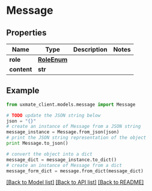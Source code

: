# Message


## Properties
Name | Type | Description | Notes
------------ | ------------- | ------------- | -------------
**role** | [**RoleEnum**](RoleEnum.md) |  | 
**content** | **str** |  | 

## Example

```python
from uxmate_client.models.message import Message

# TODO update the JSON string below
json = "{}"
# create an instance of Message from a JSON string
message_instance = Message.from_json(json)
# print the JSON string representation of the object
print Message.to_json()

# convert the object into a dict
message_dict = message_instance.to_dict()
# create an instance of Message from a dict
message_form_dict = message.from_dict(message_dict)
```
[[Back to Model list]](../README.md#documentation-for-models) [[Back to API list]](../README.md#documentation-for-api-endpoints) [[Back to README]](../README.md)


